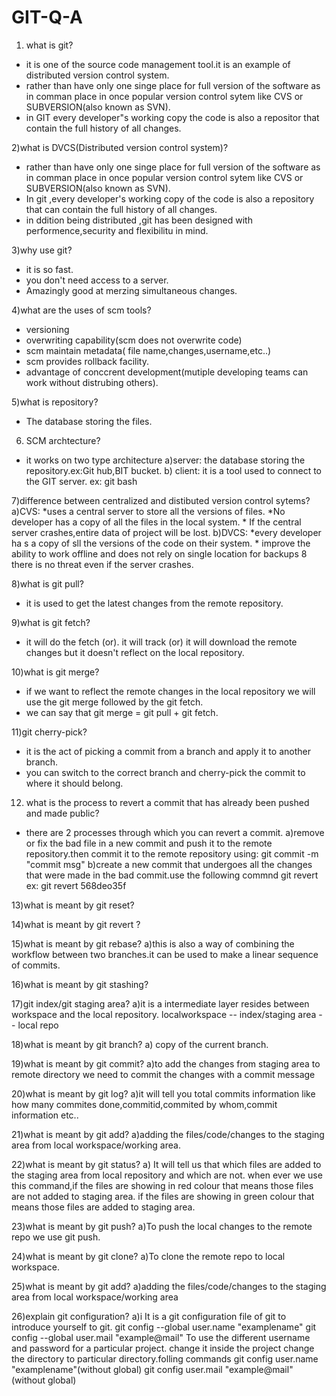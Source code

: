 # GIT-Q-A

1) what is git?
  * it is one of the source code management tool.it is an example of distributed version control system.
  * rather than have only one singe place for full version of the software as in comman place in once popular version control sytem 
    like CVS or SUBVERSION(also known as SVN).
  * in GIT every developer"s working copy the code is also a repositor that contain the full history of all changes.

2)what is DVCS(Distributed version control system)?
   * rather than have only one singe place for full version of the software as in comman place in once popular version control sytem 
    like CVS or SUBVERSION(also known as SVN).
   * In git ,every developer's working copy of the code is also a repository that can contain the full history of all changes.
   * in ddition being distributed ,git has been designed with performence,security and flexibilitu in mind.
   
3)why use git?
  * it is so fast.
  * you don't need access to a server.
  * Amazingly good at merzing simultaneous changes.

4)what are the uses of scm tools?
  * versioning 
  * overwriting capability(scm does not overwrite code)
  * scm maintain metadata( file name,changes,username,etc..)
  * scm provides rollback facility.
  * advantage of conccrent development(mutiple developing teams can work without distrubing others).

5)what is repository?
  * The database  storing the files.

6) SCM archtecture?
  * it works on two type architecture
  a)server: the database storing the repository.ex:Git hub,BIT bucket.
  b) client: it is a tool used to connect to the GIT server. ex: git bash

7)difference between centralized and distibuted version control sytems?
  a)CVS:
    *uses a central server to store all the versions of files.
    *No developer has a copy of all the files in the local system.
    * If the central server crashes,entire data of project will be lost.
  b)DVCS:
    *every developer ha s a copy of sll the versions of the code on their system.
    * improve the ability to work offline and does not rely on single location for backups
    8 there is no threat even if the server crashes.
 
8)what is git pull?
  * it is used to get the latest changes from the remote repository.

9)what is git fetch?
  * it will do the fetch (or). it will track (or) it will download the remote changes but it doesn't reflect on the local repository.

10)what is  git merge?
  * if we want to reflect the remote changes in the local repository we will use the git merge followed by the git fetch.
  * we can say that git merge = git pull + git fetch.

11)git cherry-pick?
  * it is the act of picking a commit from a branch and apply it to another branch.
  * you can switch to the correct branch and cherry-pick the commit to where it should belong.

12) what is the process to revert a commit that has already been pushed and made public?
  * there are 2 processes through which you can revert a commit.
  a)remove or fix the bad file in a new commit and push it to the remote repository.then commit it to the remote repository using:
    git commit -m "commit msg"
  b)create a new commit that undergoes all the changes that were made in the bad commit.use the following commnd
    git revert <commit id>
    ex: git revert 568deo35f

13)what is meant by git reset?

14)what is meant by git revert ?

15)what is meant by git rebase?
a)this is also a way of combining the workflow between two branches.it can be used to make a linear sequence of commits.

16)what is meant by git stashing?

17)git index/git staging area?
a)it is a intermediate layer resides between workspace and the local repository.
  localworkspace -- index/staging area -- local repo 

18)what is meant by git branch?
a) copy of the current branch.

19)what is meant by git commit?
a)to add the changes from staging area to remote directory we need to commit the changes with a commit message

20)what is meant by git log?
a)it will tell you total commits information like how many commites done,commitid,commited by whom,commit information etc..

21)what is meant by git add?
a)adding the files/code/changes to the staging area from local workspace/working area.

22)what is meant by git status?
a) It will tell us that which files are added to the staging area from local repository and which are not.
   when ever we use this command,if the files are showing in red colour that means those files are not added to staging area.
   if the files are showing in green colour that means those files are added to staging area.
   
23)what is meant by git push?
a)To push the local changes to the remote repo we use git push.

24)what is meant by git clone?
a)To clone the remote repo to local workspace.

25)what is meant by git add?
a)adding the files/code/changes to the staging area from local workspace/working area

26)explain git configuration?
a)i It is a git configuration file of git to introduce yourself to git.
git config --global user.name "examplename"
git config --global user.mail "example@mail"
To use the different username and password for a particular project.
change it inside the project
change the directory to particular directory.folling commands
git config user.name "examplename"(without global)
git config user.mail "example@mail"(without global)
 


